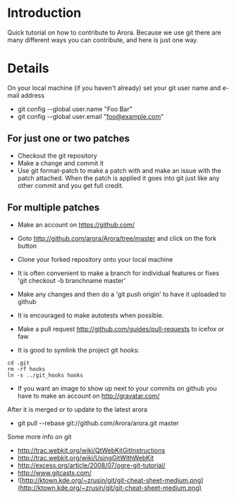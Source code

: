 # Introduction #

Quick tutorial on how to contribute to Arora.  Because we use git there are many different ways you can contribute, and here is just one way.

# Details #

On your local machine (if you haven't already) set your git user name and e-mail address
  * git config --global user.name "Foo Bar"
  * git config --global user.email "foo@example.com"

## For just one or two patches ##

  * Checkout the git repository
  * Make a change and commit it
  * Use git format-patch to make a patch with and make an issue with the patch attached.  When the patch is applied it goes into git just like any other commit and you get full credit.

## For multiple patches ##

  * Make an account on https://github.com/
  * Goto http://github.com/arora/Arora/tree/master and click on the fork button
  * Clone your forked repository onto your local machine
  * It is often convenient to make a branch for individual features or fixes 'git checkout -b branchname master'
  * Make any changes and then do a 'git push origin' to have it uploaded to github
  * It is encouraged to make autotests when possible.
  * Make a pull request http://github.com/guides/pull-requests to icefox or faw

  * It is good to symlink the project git hooks:
```
cd .git
rm -rf hooks
ln -s ../git_hooks hooks
```

  * If you want an image to show up next to your commits on github you have to make an account on http://gravatar.com/

After it is merged or to update to the latest arora
  * git pull --rebase git://github.com/Arora/arora.git master

Some more info on git
  * http://trac.webkit.org/wiki/QtWebKitGitInstructions
  * http://trac.webkit.org/wiki/UsingGitWithWebKit
  * http://excess.org/article/2008/07/ogre-git-tutorial/
  * http://www.gitcasts.com/
  * ![http://ktown.kde.org/~zrusin/git/git-cheat-sheet-medium.png](http://ktown.kde.org/~zrusin/git/git-cheat-sheet-medium.png)